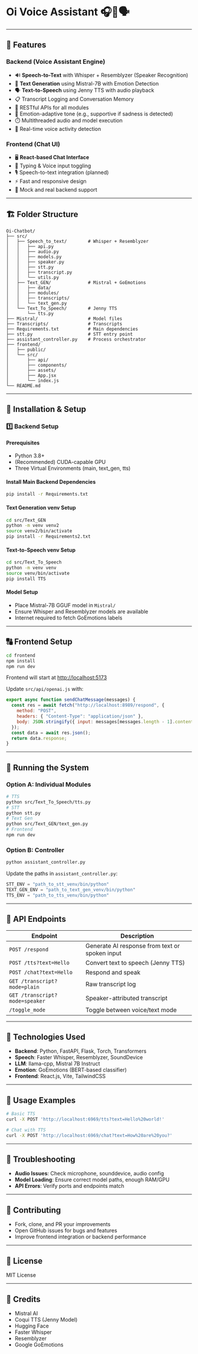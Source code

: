 # Oi Voice Assistant 🎧🧠🗣️
---

## 🌟 Features

### Backend (Voice Assistant Engine)

* 🔊 **Speech-to-Text** with Whisper + Resemblyzer (Speaker Recognition)
* 🧠 **Text Generation** using Mistral-7B with Emotion Detection
* 🗣️ **Text-to-Speech** using Jenny TTS with audio playback
* 📋 Transcript Logging and Conversation Memory
* 🔄 RESTful APIs for all modules
* 🌿 Emotion-adaptive tone (e.g., supportive if sadness is detected)
* ⏱️ Multithreaded audio and model execution
* 🚀 Real-time voice activity detection

### Frontend (Chat UI)

* 🖥️ **React-based Chat Interface**
* 💬 Typing & Voice input toggling
* 🎙️ Speech-to-text integration (planned)
* ⚡ Fast and responsive design
* 🧪 Mock and real backend support

---

## 🏗️ Folder Structure

```
Oi-Chatbot/
├── src/
│   ├── Speech_to_text/        # Whisper + Resemblyzer
│   │   ├── api.py
│   │   ├── audio.py
│   │   ├── models.py
│   │   ├── speaker.py
│   │   ├── stt.py
│   │   ├── transcript.py
│   │   └── utils.py
│   ├── Text_GEN/              # Mistral + GoEmotions
│   │   ├── data/
│   │   ├── modules/
│   │   ├── transcripts/
│   │   └── text_gen.py
│   └── Text_To_Speech/        # Jenny TTS
│       └── tts.py
├── Mistral/                   # Model files
├── Transcripts/               # Transcripts
├── Requirements.txt           # Main dependencies
├── stt.py                     # STT entry point
├── assistant_controller.py    # Process orchestrator
├── frontend/
│   ├── public/
│   └── src/
│       ├── api/
│       ├── components/
│       ├── assets/
│       ├── App.jsx
│       └── index.js
└── README.md
```

---

## 🔧 Installation & Setup

### 1️⃣ Backend Setup

#### Prerequisites

* Python 3.8+
* (Recommended) CUDA-capable GPU
* Three Virtual Environments (main, text\_gen, tts)

#### Install Main Backend Dependencies

```bash
pip install -r Requirements.txt
```

#### Text Generation venv Setup

```bash
cd src/Text_GEN
python -m venv venv2
source venv2/bin/activate
pip install -r Requirements2.txt
```

#### Text-to-Speech venv Setup

```bash
cd src/Text_To_Speech
python -m venv venv
source venv/bin/activate
pip install TTS
```

#### Model Setup

* Place Mistral-7B GGUF model in `Mistral/`
* Ensure Whisper and Resemblyzer models are available
* Internet required to fetch GoEmotions labels

---

## 🔠 Frontend Setup

```bash
cd frontend
npm install
npm run dev
```

Frontend will start at [http://localhost:5173](http://localhost:5173)

Update `src/api/openai.js` with:

```js
export async function sendChatMessage(messages) {
  const res = await fetch("http://localhost:8989/respond", {
    method: "POST",
    headers: { "Content-Type": "application/json" },
    body: JSON.stringify({ input: messages[messages.length - 1].content })
  });
  const data = await res.json();
  return data.response;
}
```

---

## 🚀 Running the System

### Option A: Individual Modules

```bash
# TTS
python src/Text_To_Speech/tts.py
# STT
python stt.py
# Text Gen
python src/Text_GEN/text_gen.py
# Frontend
npm run dev
```

### Option B: Controller

```bash
python assistant_controller.py
```

Update the paths in `assistant_controller.py`:

```python
STT_ENV = "path_to_stt_venv/bin/python"
TEXT_GEN_ENV = "path_to_text_gen_venv/bin/python"
TTS_ENV = "path_to_tts_venv/bin/python"
```

---

## 📡 API Endpoints

| Endpoint                       | Description                                    |
| ------------------------------ | ---------------------------------------------- |
| `POST /respond`                | Generate AI response from text or spoken input |
| `POST /tts?text=Hello`         | Convert text to speech (Jenny TTS)             |
| `POST /chat?text=Hello`        | Respond and speak                              |
| `GET /transcript?mode=plain`   | Raw transcript log                             |
| `GET /transcript?mode=speaker` | Speaker-attributed transcript                  |
| `/toggle_mode`                 | Toggle between voice/text mode                 |

---

## 🧰 Technologies Used

* **Backend**: Python, FastAPI, Flask, Torch, Transformers
* **Speech**: Faster Whisper, Resemblyzer, SoundDevice
* **LLM**: llama-cpp, Mistral 7B Instruct
* **Emotion**: GoEmotions (BERT-based classifier)
* **Frontend**: React.js, Vite, TailwindCSS

---

## 🚪 Usage Examples

```bash
# Basic TTS
curl -X POST 'http://localhost:6969/tts?text=Hello%20world!'

# Chat with TTS
curl -X POST 'http://localhost:6969/chat?text=How%20are%20you?'
```

---

## 🔧 Troubleshooting

* **Audio Issues**: Check microphone, sounddevice, audio config
* **Model Loading**: Ensure correct model paths, enough RAM/GPU
* **API Errors**: Verify ports and endpoints match

---

## 💪 Contributing

* Fork, clone, and PR your improvements
* Open GitHub issues for bugs and features
* Improve frontend integration or backend performance

---

## 📄 License

MIT License

---

## 🙏 Credits

* Mistral AI
* Coqui TTS (Jenny Model)
* Hugging Face
* Faster Whisper
* Resemblyzer
* Google GoEmotions

